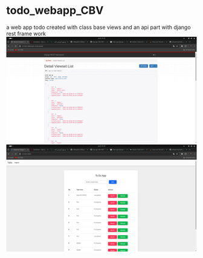 # todo_webapp_CBV
 
a web app todo created with class base views and an api part with django rest frame work
![alt text](<Screenshot from 2024-06-08 01-25-05.png>) ![alt text](<Screenshot from 2024-06-08 01-25-20.png>)